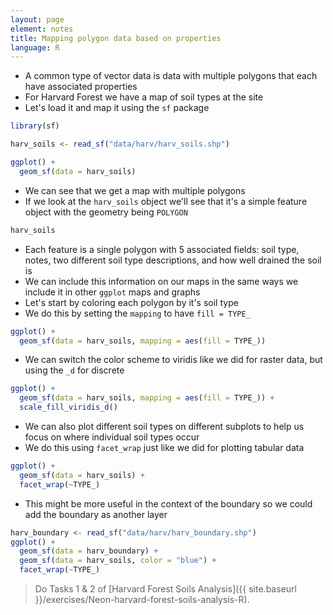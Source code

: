 ```yaml
---
layout: page
element: notes
title: Mapping polygon data based on properties
language: R
--- 
```


* A common type of vector data is data with multiple polygons that each have associated properties
* For Harvard Forest we have a map of soil types at the site
* Let's load it and map it using the `sf` package

```r
library(sf)

harv_soils <- read_sf("data/harv/harv_soils.shp")

ggplot() +
  geom_sf(data = harv_soils)
```

* We can see that we get a map with multiple polygons
* If we look at the `harv_soils` object we'll see that it's a simple feature object with the geometry being `POLYGON`

```r
harv_soils
```

* Each feature is a single polygon with 5 associated fields: soil type, notes, two different soil type descriptions, and how well drained the soil is
* We can include this information on our maps in the same ways we include it in other `ggplot` maps and graphs
* Let's start by coloring each polygon by it's soil type
* We do this by setting the `mapping` to have `fill = TYPE_`

```r
ggplot() +
  geom_sf(data = harv_soils, mapping = aes(fill = TYPE_))
```

* We can switch the color scheme to viridis like we did for raster data, but using the `_d` for discrete

```r
ggplot() +
  geom_sf(data = harv_soils, mapping = aes(fill = TYPE_)) +
  scale_fill_viridis_d()
```

* We can also plot different soil types on different subplots to help us focus on where individual soil types occur
* We do this using `facet_wrap` just like we did for plotting tabular data

```r
ggplot() +
  geom_sf(data = harv_soils) +
  facet_wrap(~TYPE_)
```

* This might be more useful in the context of the boundary so we could add the boundary as another layer

```r
harv_boundary <- read_sf("data/harv/harv_boundary.shp")
ggplot() +
  geom_sf(data = harv_boundary) +
  geom_sf(data = harv_soils, color = "blue") +
  facet_wrap(~TYPE_)
```

> Do Tasks 1 & 2 of [Harvard Forest Soils Analysis]({{ site.baseurl }}/exercises/Neon-harvard-forest-soils-analysis-R).